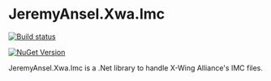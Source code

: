 # JeremyAnsel.Xwa.Imc

[![Build status](https://ci.appveyor.com/api/projects/status/6s21s0r5vcf1k034/branch/master?svg=true)](https://ci.appveyor.com/project/JeremyAnsel/jeremyansel-xwa-imc/branch/master)

[![NuGet Version](https://buildstats.info/nuget/JeremyAnsel.Xwa.Imc)](https://www.nuget.org/packages/JeremyAnsel.Xwa.Imc)

JeremyAnsel.Xwa.Imc is a .Net library to handle X-Wing Alliance's IMC files.
